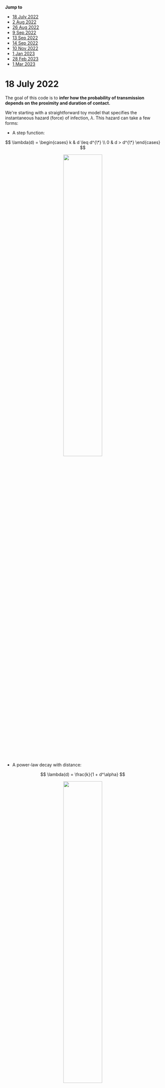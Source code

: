 __Jump to__ 

- [18 July 2022](#18-July-2022)
- [2 Aug 2022](#2-Aug-2022)
- [26 Aug 2022](#26-Aug-2022)
- [9 Sep 2022](#9-Sep-2022)
- [13 Sep 2022](#13-Sep-2022)
- [14 Sep 2022](#14-Sep-2022)
- [10 Nov 2022](#10-Nov-2022)
- [1 Jan 2023](#1-Jan-2023)
- [28 Feb 2023](#28-Feb-2023)
- [1 Mar 2023](#1-Mar-2023)


# 18 July 2022 

The goal of this code is to __infer how the probability of transmission depends on the proximity and duration of contact.__ 

We're starting with a straightforward toy model that specifies the instantaneous hazard (force) of infection, $\lambda.$ This hazard can take a few forms: 

- A step function: 

$$ 
	\lambda(d) = \begin{cases}
	k & d \leq d^{\*} \\
	0 & d > d^{\*}
	\end{cases}
$$ 

<!-- $$
  \lambda(d) =  \begin{cases} 
  	k & d \leq d^* \\ 
  	0 & d > d^* 
  \end{cases} 
$$  -->

<p align="center">
<img src="images/2022-07-18-stepfun.png" style="width:50%">
</p>

- A power-law decay with distance: 

$$ 
	\lambda(d) = \frac{k}{1 + d^\alpha}
$$ 

<p align="center">
<img src="images/2022-07-18-powerfun.png" style="width:50%">
</p>

- An exponential decay with distance: 

$$ 
	\lambda(d) = k e^{-\phi d}
$$ 

<p align="center">
<img src="images/2022-07-18-expfun.png" style="width:50%">
</p>

The questions become: 

- Given some observations (locations over time, timing of infection), how precisely can we determine the kernel parameters ( $k$, $d^*$, $\alpha$, $\phi$)? 
- Under which circumstances can we distinguish between these models? 
- When does it matter to be able to distinguish between models? 
- What sorts of experiments do we need to run (sample size, frequency of observation, precision with which we need to know epidemiologic links) to measure the infection kernel with sufficient accuracy to inform interventions (_e.g.,_ isolation period, gathering size restrictions, general risk communication)? 

I'll begin with a simulation model with discrete events in continuous time. That is, I'll define rates for (a) movement and (b) infection and will update these states according to the Gillespie algorithm. Here's the algorithm: 

1. pick a movement distribution (normal with mean 0 and some standard deviation $\sigma$) 
2. pick a movement rate - a kinetic energy of the population. Call it $\mu$.
3. define the hazard of infection as a function with distance. We’ll use $\lambda = k e^{-\phi d}$, where we’ll need to specify *k* (the hazard of infection at proximity of 0) and φ (the exponential rate at which the infection hazard decays)
4. Start the simulation with just two agents moving around. Monitor when the uninfected one gets infected. 

Based on this information, can we determine the shape of the kernel? with what precision? And next, we can ask about uncertainty in both the locations and the time of infection. How does this affect our ability to do inference?

---

Let's start with some simple visualizations of the time to infection occuring, in branch `Explore`.

First, here's a histogram of the times when infections occur: 

<p align="center">
<img src="images/2022-07-18-tinfhist.png" style="width:50%">
</p>

Seems... reasonable. Now let's look at the distance between individuals when the infection occurs: 

<p align="center">
<img src="images/2022-07-18-dinfhist.png" style="width:50%">
</p>

Seems like this will be much more informative (for the step function, for example, we wouldn't see any infections occurring past $d^* $). 

# 2 Aug 2022

I've now implemented the power and step kernels. Let's have a look at what the time and distance of infection looks like for these, side-by-side with the exponential kernel: 

<p align="center">
<img src="images/dinf_stp.png" style="width:50%">
</p>

<p align="center">
<img src="images/dinf_pow.png" style="width:50%">
</p>

<p align="center">
<img src="images/dinf_exp.png" style="width:50%">
</p>

and the times of infection: 

<p align="center">
<img src="images/tinf_stp.png" style="width:50%">
</p>

<p align="center">
<img src="images/tinf_pow.png" style="width:50%">
</p>

<p align="center">
<img src="images/tinf_exp.png" style="width:50%">
</p>

Let's have a look at exactly what the kernels look like (how should we ensure comparability between them, somehow? something like a common area under the curve?): 

<p align="center">
<img src="images/kernels.png" style="width:50%">
</p>

Given this, it makes sense why the power function would yield such shorter times-to-infection, since there's still substantial force of infection even at the longest distances. The exponential kernel looks a lot more like the step kernel. 

One option might be to come up with a general sigmoidal kernel that has an (optional) neck, something that accommodates power, exponential, and step-like forces of infection. Monotonically decreasing, with at most one change in concavity. That should specify a pretty general class of things. And then the question is: how do these kernels differ in the spread of infection? To what extent can we distinguish between them, and when does it matter to distinguish between them? 

What might such a kernel look like? 

Going back to the distance kernels from my thesis: recall that 

$$ e^{-x} = \lim_{n \rightarrow \infty} (1 + \frac{x}{n})^{-n}$$ 

and so 

$$ k e^{-\phi d} = \lim_{\alpha \rightarrow \infty} k \Bigl( 1 + \frac{\phi d}{\alpha}\Bigr)^{-\alpha} $$

that's more in line with the parameterization I'd proposed earlier. What about the step function? Any way to get this thing consistent with something logistic? Because for now the kernel we're working with is 

$$ \lambda(d)  = k \Bigl( 1 + \frac{\phi d}{\alpha}\Bigl)^{-\alpha} $$

which is a power function that approximates an exponential function with decay rate $\phi$ as $\alpha$ increases. 

Recall that the standard logistic function is 

$$ \frac{1}{1 + e^{-x}} $$ 

Alright - I've ended up with something like 

$$ \lambda(d) = \frac{k \Bigl[1 + (1 - \frac{\phi d^{\*} }{\alpha})^\alpha\Bigr]}{1 + \Bigl(1 + \frac{\phi (d - d^{\*} )}{\alpha}\Bigr)^\alpha} $$

That's almost it - it behaves like I want it to for large $\alpha$, but strangely for small parameter values (near 1). Getting somewhere though. 



# 26 Aug 2022 

I'm going to try to summarize my last meeting with Mark - we'd decided on drafting something of a grant proposal, and it was clear in my head then. It's not clear anymore. Going to try to make it clear again. 

--- 

His idea, I think, was that we have some kind of function we're interested in: like 

$$ \text{contagiousness} = f(\text{infectiousness}, \text{susceptibility}, \text{contact distance}, \text{contact duration}) $$ 

He was claiming that infectiousness and susceptibility are independent: 

$$ p_c = p_i p_s p_{cd} p_{ct} $$ 

and also that 

$$ \text{infection event} = f(\text{contagiousness},\text{contact frequency}) $$ 

where 

$$ p_e = p_c p_f $$ 

I'm not sure these are all the right terms, but that's what we're starting with. 

I think that my angle was that we could incorporate something like this into the renewal equation framework, and ask questions about inference. What set of probability functions are relevant here? Essentially, how can we build up an SIR-like model from a statistical-mechanic framework? 

And a key question: what is it that we're trying to describe with the equations? The probability of getting infected? The total number of infected people? Probably the latter - this is the closest analog to the Boltzman equations - but we'll probably want to aim for both. 


# 9 Sep 2022 

Thinking of things to put into a grant proposal: 

the infectiousness distribution (the thing you integrate to get R0) is a function of things both inherent to the virus and to behavior - critically, to the way people move and interact. How can we build this up from first principles? What data would we need to collect to specify this? What underlying mechanics are consistent with a given epidemiological model?


# 13 Sep 2022

I've gone back to Breda _et al._'s paper, ["On the formulation of epidemic models (an appraisal of Kermack and McKendrick)"](https://www.tandfonline.com/doi/full/10.1080/17513758.2012.716454) to get to grips with renewal equations. I think I've gotten the intuition and its link with the mathematics. I'm going to write it out here so I can refer back when I need to:

The idea behind the renewal equations is this: we begin with the most general transmission model, where 

$$ \dot{S} = -F(t) S(t)$$ 

where $F(t)$ is the force of infection at time $t$ and $S(t)$ is the proportion of susceptible individuals in the population. 

Furthermore, we can express $F(t)$ in terms of all of the infections that have come before time $t$: 

$$ F(t) = \int_0^\infty F(t-\tau) S(t-\tau) A(\tau) d\tau $$ 

The intuition here is that the force of infection $F$ at time $t$ is equal to the total incidence from all times prior to that point ( $F(t-\tau) S(t-\tau)$ ) multiplied by the infectiousness profile $A(\tau)$, indexed from the time of infection. 

Now: how does this relate to the standard SIR and SEIR models? Let's begin with the SIR model: 

$$ \frac{dS}{dt} = -\beta I S $$ 

$$ \frac{dI}{dt} = \beta I S - \alpha I $$ 

$$ \frac{dR}{dt} = \alpha I $$

Note that here the force of infection is 

$$ F(t) = \beta I(t) $$ 

What does that give us? Well, we can look at an expression for the prevalence of infectious individuals at time $t$, $I(t)$: 

$$ I(t) = \int_0^\infty F(t-\tau) S(t-\tau) P(I_\tau) d\tau $$ 

where $P(I_\tau)$ is the probability that a person is still in the infectious compartment at time $\tau$ after infection. For the SIR model, that probability is 

$$ P(I_\tau) = e^{-\alpha \tau} $$ 

That's because we're assuming a constant rate of leaving the compartment ( $\alpha$ ), and that yields an exponential distribution for the waiting times for leaving the compartment, and thus we have as the CDF of the relevant distribution 

$$ 1 - e^{-\alpha \tau} $$ 

which is the fraction of people who have left the compartment at time $\tau$. 1 - this is therefore the number of people remaining. What does this give us? 


$$ I(t) = \int_0^\infty F(t-\tau) S(t-\tau) e^{-\alpha \tau} d\tau $$ 

And we also know that 

$$ F(t) = \beta I(t) = \int_0^\infty F(t-\tau) S(t-\tau) \beta e^{-\alpha \tau} d\tau $$ 

and so 

$$ A(\tau) = \beta e^{-\alpha \tau} $$ 

which is what's reported by Breda and colleagues. 

---

Now, we can do the same thing for the SEIR model: 

$$ \frac{dS}{dt} = -\beta I S $$ 

$$ \frac{dE}{dt} = \beta I S - \gamma E $$

$$ \frac{dI}{dt} =  \gamma E - \alpha I $$ 

$$ \frac{dR}{dt} = \alpha I $$

The incidence is once again

$$ I(t) = \int_0^\infty F(t-\tau) S(t-\tau) P(I_\tau) d\tau $$ 

Here, the probability that a person is still in the $I$ compartment is more complex: it's the probability that they've already progressed past the $E$ compartment multiplied by the probability that they ahven't yet progressed to the $R$ compartment. 

The probability of progression from $E$ at time $\xi$ follows the density 

$$ \gamma e^{-\gamma \tau} $$ 

and of this fraction of people who have progressed at time $\xi$, the probability that they're still in $I$ is 

$$ e^{-\alpha(t-\xi)} $$

Putting this together, we get 

$$ P(I_\tau) = \int_{\xi=0}^{\tau} \gamma e^{-\gamma \tau} e^{-\alpha(\tau-\xi)} d\xi$$ 

here the integral is over all possible progression times $\xi$ from 0 to time $\tau$. 

This integral is straightforward to solve (pull out the $\tau$ terms, combine the exponentials, and you end up with the integral of a single exponential function); doing so gives us 

$$ P(I_\tau) = \frac{\gamma}{\gamma-\alpha} [e^{-\alpha \tau} - e^{-\gamma \tau}]$$

which we multiply by $\beta$ to get $A(\tau)$ as before. This again aligns with with Breda and colleagues found. 

---

So, I'm now happy that I have some intuition around how to translate from a set of ordinary differential equations to the renewal equation framework. The steps are: 

- Write the force of infection from the ODEs. 
- Write the integral equation giving the current prevalence as a function of past force of infection times past susceptibility times the probability of remaining infectious at time $\tau$. 
- Figure out what this probability of remaining in the $I$ compartment at time $\tau$ is; that's the bulk of what $A(\tau)$ will be. 
- Multiply by any remaining terms to get back to the force of infection. You should now have an expression for $A(\tau)$. 

I'm not exactly sure how to go in the other direction (Breda says that it's an iff, but I've only gone ODE $\rightarrow$ renewal equation). Still, this is a good place to start. 

---

The next thing is to figure out what underlying assumptions are baked into the $A(\tau)$. Clearly it's a little bit of infectiousness, a little bit of recovery, a little bit of natural history of infection, a little bit of contact rates, a little bit of distances. I want to build this up piece by piece. 

How can we build up an $A(\tau$) from a statistical mechanic standpoint? Let's start with the SIR: 

I think that the assumption here is that a person has constant infectiousness for their entire duration of infection, and that the duration of infection has a time that's distributed exponentially (that is, a constant rate of leaving the infectious compartment). 

The first step, I think, is to make sure that this re-captures the form of $A(\tau)$ that we expect. Then, we can ask: are there other underlying dynamics that would be conisistent with this? 


# 14 Sep 2022

I like the idea of simulating infections in a circle. I also think that one way to run these simulations and to get back something like $A(\tau)$ would be to just run the simulation in a population where just one person is infected, and stop the simulation after the person has recovered (or at some max time, if we let the person be infectious forever; but I can't imagine we'll be doing that). 

If we do that, then we should get a distribution for the number of infections and the times of those infections - which should give us $A(\tau)$ directly. 

It would be good to have this running so that we can have a simulation framework for testing whatever theory we come up with. Seems like this is what Casey did with the testing framework that she and Dan are working on. 


# 10 Nov 2022

Yikes. Don't look at that last date gap. 

After the last meeting with Mark, we agreed that it would be worth ironing out the statistical mechanic framework behind the SIR - at least enough to get a preliminary paper written, and maybe the start of a larger grant. 

To get there, I need to do some mathematical analysis, but I'd also like to run some simulations using different individual generation interval distributions that all sum to the same population-level generation interval distribution. I've made an early attempt at that in `threekernelsim.R`, but something isn't working right there. I'm going to take a step back and think about how to structure that code, and maybe take a second approach. 

So, the structure: 

I think there must be some way of simulating when the next event occurs... when rates are constant, the time of the next event is exponentially distributed with rate equal to the total rate of all events occuring. I guess rather than going stepwise like I originally had, we could integrate forward for all time(?) and ask how many events occur in some (long) time horizon, say until some tmax end of the epidemic. But then we still only step forward to the next event, which we have to find somehow. And i think once we do that, we start the whole process again; yes? I think that makes sense, since all of the events should be independent. 

We need some notation, so that we can attack this in a general sense. Let's say that $f_i(t)$ is the infectiousness distribution for person $i$. Then, $F_i(t) = \int_{0}^t f_i(u) du$ is the cumulative infectiousness between time 0 and time $t$. For most well-behaved $f$, we should be able to calculate $F$ explicitly, for any $t$. 

When we have, then the total infectiousness between time 0 and time $t$ should be 

$$ \sum_i F_i(t) $$ 

yes? 


This looks extremely useful re:simulation: https://pubs.acs.org/doi/10.1021/jp993732q



# 1 Jan 2023


Working on simulating infection dynamics with different individual-level infectiousness kernels. 

An individual infectiousness kernel (for person _i_) is, say, 

$$ \lambda_i(t)/N $$ 

where _N_ is the population size; we need this normalization so that when we integrate $\lambda_i(t)$ from t = 0 to infinity, we get the individual reproduction number, and yet when we propagate infections (integrating the product of this thing times the number of susceptibles), we get the proper thing. 

But we want this in a stochastic framework: how exactly do we link these infectiousness profiles with a stochastic infection rate? 

Think about the basic SIR: we have constant infectiousness, for an exponentially-dsitributed amount of time. For a person whose infectiousness lasts for the average amount of time, we should get a total area under the curve equal to the reproduction number. So, say that a person is infectious for five days on average, and the reproduction number is 2; then the infectiousness profile should be something like y=2/5 between 0 and 5, and 0 thereafter. The infectiousness profile is y=2/5 for everyone, for as long as they're infectious; it's just that the end of infectiousness is exponentially distributed. 

Then, what does this mean in a stochastic framework? Let's think from the perspective of a susceptible person: that person will become infected at time _t_ with probability $\frac{1}{N} (1 - e^{-2t/5})$



The probability of any single susceptible person being infected needs to be 2/N. Right? So maybe exponentiation isn't the right thing here: we just have the probability of infection being 

$$ \frac{1}{N} \frac{2t}{5}$$ 

$$ = \frac{1}{N} \int_t \lambda_i(u) du $$ 

I think, too, that $\lambda_i(t)$ should give the distribution of when the infections occur - and also, I think, this should mean that when we have multiple people infected, the timing will follow the distribution given by 

$$ \sum_i \lambda_i(t) $$ 

So the algorithm could look something like: 

- Shoot forward some time step $\Delta t$ and calculate the number of infections. This will be a Binomial distribution with probability $p = \frac{1}{N} \sum_i \int_t \lambda_i(u) du$. 
- If infections occurred, we need to draw their times. These times are distributed as $f(t) = \sum_i \lambda_i(t)$. 
- Take just the first infection. Update the system and start again from the time of that infection. 

The trick will be finding a way to do this quickly. 

Can we do all of these calculations in terms of the cumulative infectiousness profiles? 

$$ p = \frac{1}{N} \sum_i [\Lambda_i(t + \Delta t) - \Lambda_i(t)]$$ 

$$ F(t) = \int_{[0,t]} \sum_i \lambda_i(u) du$$ 

$$ F(t) = \sum_i \int_{[0,t]} \lambda_i(u) du$$ 

$$ F(t) = \sum_i \Lambda_i(t) $$ 

I think this is right... clearly F is unnormalized so far, but I don't think we care about that. Ideally we could use the inverse CDF method here... 


# 28 Feb 2023

Big date gap, but not because I haven't been thinking about this. I'm going to start writing up some code to do a stochastically exact (I think) simulation of various epidemic scenarios with different individual-level infectiousness profiles that all integrate up to the same population-level infectiousness profile. We'll see how it goes. I've started a new branch - MakeExplicitSim - for this. 

# 1 Mar 2023

Making some progress. I'm working on the standard SIR assumption, with constant $\beta$ contribution to infectiousness until the recovery time. 

The key thing now is writing down the inverse CDF for the total infectiousness... 

At time t, the total infectiousness is equal to the number of currently infectious people who haven't yet hit $\tau_i*$. Each time we hit someone else's $\tau_i*$, the slope of the cdf decreases by... something. What? 

<p align="center">
<img src="images/2023-03-01-cdf.png" style="width:50%">
</p>


















